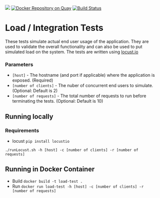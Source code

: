 [![](https://images.microbadger.com/badges/image/fjudith/load-test.svg)](https://microbadger.com/images/fjudith/load-test "Get your own image badge on microbadger.com")
[![Docker Repository on Quay](https://quay.io/repository/fjudith/load-test/status "Docker Repository on Quay")](https://quay.io/repository/fjudith/load-test)
[![Build Status](https://travis-ci.org/fjudith/load-test.svg?branch=master)](https://travis-ci.org/fjudith/load-test)

# Load / Integration Tests

These tests simulate actual end user usage of the application. They are used to validate the overall functionality and can also be used to put simulated load on the system. The tests are written using [locust.io](http://locust.io)

### Parameters
* `[host]` - The hostname (and port if applicable) where the application is exposed. (Required)
* `[number of clients]` - The nuber of concurrent end users to simulate. (Optional: Default is 2)
* `[number of requests]` - The total number of requests to run before terminating the tests. (Optional: Default is 10)

## Running locally

### Requirements 
* locust `pip install locustio`

`./runLocust.sh -h [host] -c [number of clients] -r [number of requests]`


## Running in Docker Container
* Build `docker build -t load-test .`
* Run `docker run load-test -h [host] -c [number of clients] -r [number of requests]`
